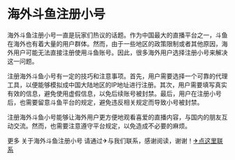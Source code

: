 # 海外斗鱼注册小号

海外斗鱼注册小号一直是玩家们热议的话题。作为中国最大的直播平台之一，斗鱼在海外也有着大量的用户群体。然而，由于一些地区的政策限制或者其他原因，海外用户可能无法直接注册使用斗鱼账号。因此，很多海外用户选择注册小号来解决这一问题。

注册海外斗鱼小号有一定的技巧和注意事项。首先，用户需要选择一个可靠的代理工具，以便能够模拟成中国大陆地区的IP地址进行注册。其次，用户需要填写真实有效的信息，避免使用虚假信息，以免后续账号被封禁。最后，用户在注册小号后，也需要留意斗鱼平台的规定，避免违反相关规定而导致小号被封禁。

注册海外斗鱼小号能够让海外用户更方便地观看喜爱的直播内容，与国内的朋友互动交流。然而，也需要注意遵守平台规定，以免造成不必要的麻烦。

更多 关于海外斗鱼注册小号 请通过✈与我们联系，感谢阅读，谢谢！[✈点这里联系](https://www.k02.cc)